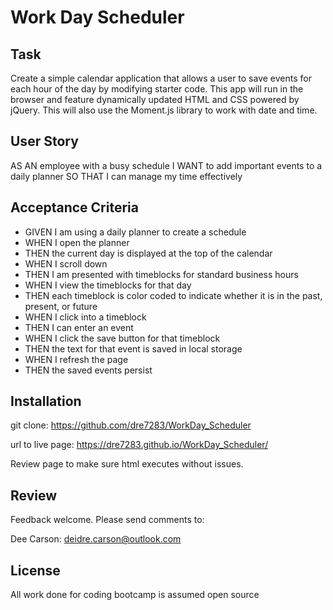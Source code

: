 # Work Day Scheduler

## Task

Create a simple calendar application that allows a user to save events for each hour of the day by modifying starter code. This app will run in the browser and feature dynamically updated HTML and CSS powered by jQuery.  This will also use the Moment.js library to work with date and time.

## User Story

AS AN employee with a busy schedule
I WANT to add important events to a daily planner
SO THAT I can manage my time effectively

## Acceptance Criteria

* GIVEN I am using a daily planner to create a schedule
* WHEN I open the planner
* THEN the current day is displayed at the top of the calendar
* WHEN I scroll down
* THEN I am presented with timeblocks for standard business hours
* WHEN I view the timeblocks for that day
* THEN each timeblock is color coded to indicate whether it is in the past, present, or future
* WHEN I click into a timeblock
* THEN I can enter an event
* WHEN I click the save button for that timeblock
* THEN the text for that event is saved in local storage
* WHEN I refresh the page
* THEN the saved events persist

## Installation

git clone: https://github.com/dre7283/WorkDay_Scheduler 

url to live page: https://dre7283.github.io/WorkDay_Scheduler/

Review page to make sure html executes without issues.

## Review

Feedback welcome. Please send comments to:

Dee Carson: deidre.carson@outlook.com

## License
All work done for coding bootcamp is assumed open source